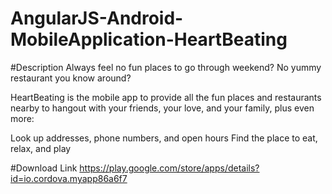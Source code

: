 # AngularJS-Android-MobileApplication-HeartBeating
#Description
Always feel no fun places to go through weekend? No yummy restaurant you know around?

HeartBeating is the mobile app to provide all the fun places and restaurants nearby to hangout with your friends, your love, and your family, plus even more:

Look up addresses, phone numbers, and open hours
Find the place to eat, relax, and play

#Download Link
https://play.google.com/store/apps/details?id=io.cordova.myapp86a6f7
